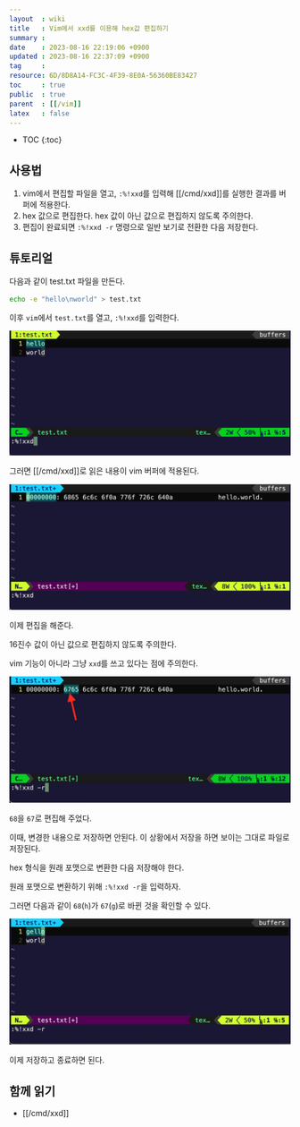 ```yaml
---
layout  : wiki
title   : Vim에서 xxd를 이용해 hex값 편집하기
summary : 
date    : 2023-08-16 22:19:06 +0900
updated : 2023-08-16 22:37:09 +0900
tag     : 
resource: 6D/8D8A14-FC3C-4F39-8E0A-56360BE83427
toc     : true
public  : true
parent  : [[/vim]]
latex   : false
---
```

* TOC
{:toc}

## 사용법

1. vim에서 편집할 파일을 열고, `:%!xxd`를 입력해 [[/cmd/xxd]]를 실행한 결과를 버퍼에 적용한다.
2. hex 값으로 편집한다. hex 값이 아닌 값으로 편집하지 않도록 주의한다.
3. 편집이 완료되면 `:%!xxd -r` 명령으로 일반 보기로 전환한 다음 저장한다.

## 튜토리얼

다음과 같이 test.txt 파일을 만든다.

```bash
echo -e "hello\nworld" > test.txt
```

이후 `vim`에서 `test.txt`를 열고, `:%!xxd`를 입력한다.

![]( /resource/6D/8D8A14-FC3C-4F39-8E0A-56360BE83427/00-opened.png )

그러면 [[/cmd/xxd]]로 읽은 내용이 vim 버퍼에 적용된다.

![]( /resource/6D/8D8A14-FC3C-4F39-8E0A-56360BE83427/01-xxd.png )

이제 편집을 해준다.

16진수 값이 아닌 값으로 편집하지 않도록 주의한다.

vim 기능이 아니라 그냥 `xxd`를 쓰고 있다는 점에 주의한다.

![]( /resource/6D/8D8A14-FC3C-4F39-8E0A-56360BE83427/02-edited.png )

`68`을 `67`로 편집해 주었다.

이때, 변경한 내용으로 저장하면 안된다.
이 상황에서 저장을 하면 보이는 그대로 파일로 저장된다.

hex 형식을 원래 포맷으로 변환한 다음 저장해야 한다.

원래 포맷으로 변환하기 위해 `:%!xxd -r`을 입력하자.

그러면 다음과 같이 `68`(`h`)가 `67`(`g`)로 바뀐 것을 확인할 수 있다.

![]( /resource/6D/8D8A14-FC3C-4F39-8E0A-56360BE83427/03-xxd-r.png )

이제 저장하고 종료하면 된다.

## 함께 읽기

- [[/cmd/xxd]]
